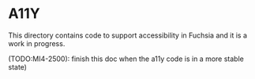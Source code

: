 # A11Y
This directory contains code to support accessibility in Fuchsia and it is a
work in progress.

(TODO:MI4-2500): finish this doc when the a11y code is in a more stable
state)
